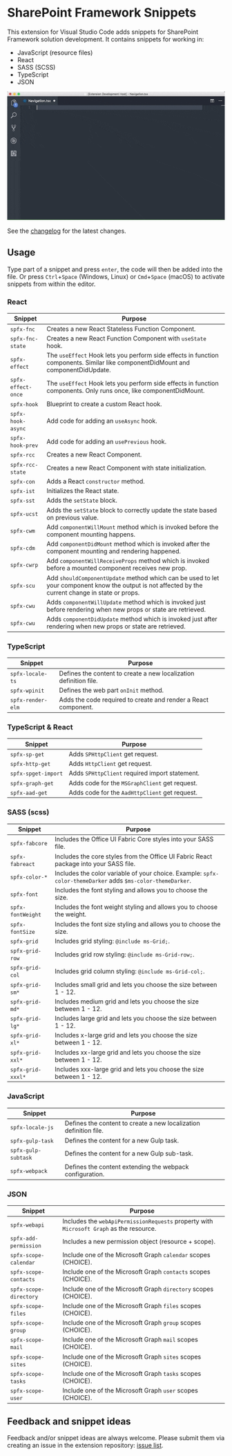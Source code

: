 # SharePoint Framework Snippets

This extension for Visual Studio Code adds snippets for SharePoint Framework solution development. It contains snippets for working in:
- JavaScript (resource files)
- React
- SASS (SCSS)
- TypeScript
- JSON

![Extension usage](./assets/spfx-snippet-demo.gif)

See the [changelog](./CHANGELOG.md) for the latest changes.

## Usage

Type part of a snippet and press `enter`, the code will then be added into the file. Or press `Ctrl`+`Space` (Windows, Linux) or `Cmd`+`Space` (macOS) to activate snippets from within the editor.

### React

| Snippet | Purpose |
|---------|---------|
| `spfx-fnc` | Creates a new React Stateless Function Component. |
| `spfx-fnc-state` | Creates a new React Function Component with `useState` hook. |
| `spfx-effect` | The `useEffect` Hook lets you perform side effects in function components. Similar like componentDidMount and componentDidUpdate. |
| `spfx-effect-once` | The `useEffect` Hook lets you perform side effects in function components. Only runs once, like componentDidMount. |
| `spfx-hook` | Blueprint to create a custom React hook. |
| `spfx-hook-async` | Add code for adding an `useAsync` hook. |
| `spfx-hook-prev` | Add code for adding an `usePrevious` hook. |
| `spfx-rcc` | Creates a new React Component. |
| `spfx-rcc-state` | Creates a new React Component with state initialization. |
| `spfx-con` | Adds a React `constructor` method. |
| `spfx-ist` | Initializes the React state. |
| `spfx-sst` | Adds the `setState` block. |
| `spfx-ucst` | Adds the `setState` block to correctly update the state based on previous value. |
| `spfx-cwm` | Add `componentWillMount` method which is invoked before the component mounting happens. |
| `spfx-cdm` | Add `componentDidMount` method which is invoked after the component mounting and rendering happened. |
| `spfx-cwrp` | Add `componentWillReceiveProps` method which is invoked before a mounted component receives new prop. |
| `spfx-scu` | Add `shouldComponentUpdate` method which can be used to let your component know the output is not affected by the current change in state or props. |
| `spfx-cwu` | Adds `componentWillUpdate` method which is invoked just before rendering when new props or state are retrieved. |
| `spfx-cwu` | Adds `componentDidUpdate` method which is invoked just after rendering when new props or state are retrieved. |

### TypeScript

| Snippet | Purpose |
|---------|---------|
| `spfx-locale-ts` | Defines the content to create a new localization definition file. |
| `spfx-wpinit` | Defines the web part `onInit` method. |
| `spfx-render-elm` | Adds the code required to create and render a React component. |

### TypeScript & React

| Snippet | Purpose |
|---------|---------|
| `spfx-sp-get` | Adds `SPHttpClient` get request. |
| `spfx-http-get` | Adds `HttpClient` get request. |
| `spfx-spget-import` | Adds `SPHttpClient` required import statement. |
| `spfx-graph-get` | Adds code for the `MSGraphClient` get request. |
| `spfx-aad-get` | Adds code for the `AadHttpClient` get request. |

### SASS (scss)

| Snippet | Purpose |
|---------|---------|
| `spfx-fabcore` | Includes the Office UI Fabric Core styles into your SASS file. |
| `spfx-fabreact` | Includes the core styles from the Office UI Fabric React package into your SASS file. |
| `spfx-color-*` | Includes the color variable of your choice. Example: `spfx-color-themeDarker` adds `$ms-color-themeDarker`. |
| `spfx-font` | Includes the font styling and allows you to choose the size. |
| `spfx-fontWeight` | Includes the font weight styling and allows you to choose the weight. |
| `spfx-fontSize` | Includes the font size styling and allows you to choose the size. |
| `spfx-grid` | Includes grid styling: `@include ms-Grid;`. |
| `spfx-grid-row` | Includes grid row styling: `@include ms-Grid-row;`. |
| `spfx-grid-col` | Includes grid column styling: `@include ms-Grid-col;`. |
| `spfx-grid-sm*` | Includes small grid and lets you choose the size between 1 - 12. |
| `spfx-grid-md*` | Includes medium grid and lets you choose the size between 1 - 12. |
| `spfx-grid-lg*` | Includes large grid and lets you choose the size between 1 - 12. |
| `spfx-grid-xl*` | Includes x-large grid and lets you choose the size between 1 - 12. |
| `spfx-grid-xxl*` | Includes xx-large grid and lets you choose the size between 1 - 12. |
| `spfx-grid-xxxl*` | Includes xxx-large grid and lets you choose the size between 1 - 12. |


### JavaScript

| Snippet | Purpose |
|---------|---------|
| `spfx-locale-js` | Defines the content to create a new localization definition file. |
| `spfx-gulp-task` | Defines the content for a new Gulp task. |
| `spfx-gulp-subtask` | Defines the content for a new Gulp sub-task. |
| `spfx-webpack` | Defines the content extending the webpack configuration. |

### JSON

| Snippet | Purpose |
|---------|---------|
| `spfx-webapi` | Includes the `webApiPermissionRequests` property with `Microsoft Graph` as the resource. |
| `spfx-add-permission` | Includes a new permission object (resource + scope). |
| `spfx-scope-calendar` | Include one of the Microsoft Graph `calendar` scopes (CHOICE). |
| `spfx-scope-contacts` | Include one of the Microsoft Graph `contacts` scopes (CHOICE). |
| `spfx-scope-directory` | Include one of the Microsoft Graph `directory` scopes (CHOICE). |
| `spfx-scope-files` | Include one of the Microsoft Graph `files` scopes (CHOICE). |
| `spfx-scope-group` | Include one of the Microsoft Graph `group` scopes (CHOICE). |
| `spfx-scope-mail` | Include one of the Microsoft Graph `mail` scopes (CHOICE). |
| `spfx-scope-sites` | Include one of the Microsoft Graph `sites` scopes (CHOICE). |
| `spfx-scope-tasks` | Include one of the Microsoft Graph `tasks` scopes (CHOICE). |
| `spfx-scope-user` | Include one of the Microsoft Graph `user` scopes (CHOICE). |

## Feedback and snippet ideas

Feedback and/or snippet ideas are always welcome. Please submit them via creating an issue in the extension repository: [issue list](https://github.com/estruyf/vscode-spfx-snippets/issues).